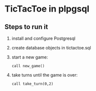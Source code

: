 # TicTacToe in plpgsql

## Steps to run it
1. install and configure Postgresql
2. create database objects in tictactoe.sql
3. start a new game:

    `call new_game()`

4. take turns until the game is over:

    `call take_turn(0,2)`